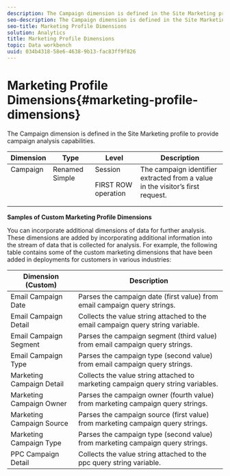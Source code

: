 ```yaml
---
description: The Campaign dimension is defined in the Site Marketing profile to provide campaign analysis capabilities.
seo-description: The Campaign dimension is defined in the Site Marketing profile to provide campaign analysis capabilities.
seo-title: Marketing Profile Dimensions
solution: Analytics
title: Marketing Profile Dimensions
topic: Data workbench
uuid: 034b4318-58e6-4638-9b13-fac83ff9f826
---
```


# Marketing Profile Dimensions{#marketing-profile-dimensions}

The Campaign dimension is defined in the Site Marketing profile to provide campaign analysis capabilities.

<table id="table_27A4B8247F6D4E18BD61041CED7D8805"> 
 <thead> 
  <tr> 
   <th colname="col1" class="entry"> Dimension </th> 
   <th colname="col2" class="entry"> Type </th> 
   <th colname="col3" class="entry"> Level </th> 
   <th colname="col4" class="entry"> Description </th> 
  </tr> 
 </thead>
 <tbody> 
  <tr valign="top"> 
   <td colname="col1"> Campaign </td> 
   <td colname="col2"> Renamed Simple </td> 
   <td colname="col3">Session <p>FIRST ROW operation </p></td> 
   <td colname="col4"> The campaign identifier extracted from a value in the visitor’s first request. </td> 
  </tr> 
 </tbody> 
</table>

**Samples of Custom Marketing Profile Dimensions**

You can incorporate additional dimensions of data for further analysis. These dimensions are added by incorporating additional information into the stream of data that is collected for analysis. For example, the following table contains some of the custom marketing dimensions that have been added in deployments for customers in various industries: 

|  Dimension (Custom)  | Description  |
|---|---|
|  Email Campaign Date  | Parses the campaign date (first value) from email campaign query strings.  |
|  Email Campaign Detail  | Collects the value string attached to the email campaign query string variable.  |
|  Email Campaign Segment  | Parses the campaign segment (third value) from email campaign query strings.  |
|  Email Campaign Type  | Parses the campaign type (second value) from email campaign query strings.  |
|  Marketing Campaign Detail  | Collects the value string attached to marketing campaign query string variables.  |
|  Marketing Campaign Owner  | Parses the campaign owner (fourth value) from marketing campaign query strings.  |
|  Marketing Campaign Source  | Parses the campaign source (first value) from marketing campaign query strings.  |
|  Marketing Campaign Type  | Parses the campaign type (second value) from marketing campaign query strings.  |
|  PPC Campaign Detail  | Collects the value string attached to the ppc query string variable.  |

